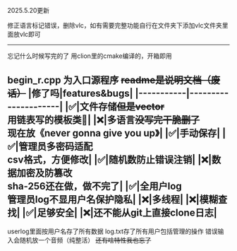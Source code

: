 2025.5.20更新

修正语言标记错误，删除vlc，如有需要完整功能自行在文件夹下添加vlc文件夹里面放vlc即可

***
忘记什么时候写完的了
用clion里的cmake编译的，开箱即用

begin_r.cpp 为入口源程序 
~~readme是说明文档（废话）~~
|修了吗|features&bugs|
|-----------|---------------------|
|✅|文件存储~~但是vector~~<br> 用链表写的模板类🎊|
|❌|多语言~~没写完干脆删了~~<br>现在放《never gonna give you up》|
|✅|手动保存|
|✅|管理员多密码适配<br>csv格式，方便修改|
|✅|随机数防止错误注销|
|❌|数据加密及防篡改<br>sha-256还在做，做不完了|
|✅|全用户log<br>管理员log不显用户名保护隐私|
|❌|多线程|
|❌|模糊查找|
|✅|足够安全|
|❌|还不能从git上直接clone日志|
---
userlog里面按用户名存了所有数据
log.txt存了所有用户包括管理的操作
错误输入会随机放一个音频（纯整活）
~~还有啥特性我也忘了~~
